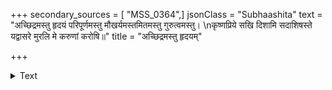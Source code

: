 +++
secondary_sources = [ "MSS_0364",]
jsonClass = "Subhaashita"
text = "अच्छिद्रमस्तु हृदयं परिपूर्णमस्तु मौखर्यमस्तमितमस्तु गुरुत्वमस्तु।  \nकृष्णप्रिये सखि दिशामि सदाशिषस्ते यद्वासरे मुरलि मे करुणां करोषि॥"
title = "अच्छिद्रमस्तु हृदयम्"

+++

<details><summary>Text</summary>

अच्छिद्रमस्तु हृदयं परिपूर्णमस्तु मौखर्यमस्तमितमस्तु गुरुत्वमस्तु।  
कृष्णप्रिये सखि दिशामि सदाशिषस्ते यद्वासरे मुरलि मे करुणां करोषि॥
</details>

